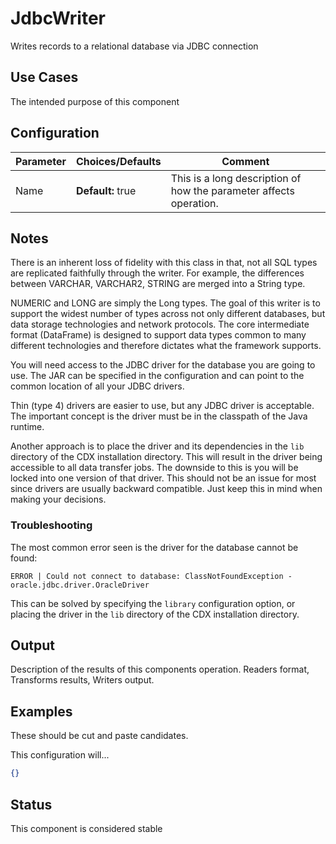 # JdbcWriter

Writes records to a relational database via JDBC connection

## Use Cases

The intended purpose of this component

## Configuration

| Parameter | Choices/Defaults  | Comment                                                      |
| --------- | ----------------- | ------------------------------------------------------------ |
| Name      | **Default:** true | This is a long description of how the parameter affects operation. |

## Notes

There is an inherent loss of fidelity with this class in that, not all SQL types are replicated faithfully through the writer. For example, the differences between VARCHAR, VARCHAR2, STRING are merged into a String type.

NUMERIC and LONG are simply the Long types. The goal of this writer is to support the widest number of types across not only different databases, but data storage technologies and network protocols. The core intermediate format (DataFrame) is designed to support data types common to many different technologies and therefore dictates what the framework supports.

You will need access to the JDBC driver for the database you are going to use. The JAR can be specified in the configuration and can point to the common location of all your JDBC drivers.

Thin (type 4) drivers are easier to use, but any JDBC driver is acceptable. The important concept is the driver must be in the classpath of the Java runtime. 

Another approach is to place the driver and its dependencies in the `lib` directory of the CDX installation directory. This will result in the driver being accessible to all data transfer jobs. The downside to this is you will be locked into one version of that driver. This should not be an issue for most since drivers are usually backward compatible. Just keep this in mind when making your decisions.

### Troubleshooting

The most common error seen is the driver for the database cannot be found:

```
ERROR | Could not connect to database: ClassNotFoundException - oracle.jdbc.driver.OracleDriver
```

This can be solved by specifying the `library` configuration option, or placing the driver in the `lib` directory of the CDX installation directory.



## Output

Description of the results of this components operation. Readers format, Transforms results, Writers output.

## Examples

These should be cut and paste candidates. 

This configuration will...

```json
{}
```

## Status

This component is considered stable

